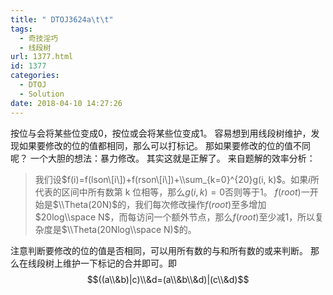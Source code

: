 ```yaml
---
title: " DTOJ3624a\t\t"
tags:
  - 奇技淫巧
  - 线段树
url: 1377.html
id: 1377
categories:
  - DTOJ
  - Solution
date: 2018-04-10 14:27:26
---
```


按位与会将某些位变成$0$，按位或会将某些位变成$1$。 容易想到用线段树维护，发现如果要修改的位的值都相同，那么可以打标记。 那如果要修改的位的值不同呢？ 一个大胆的想法：暴力修改。 其实这就是正解了。 来自题解的效率分析：

> 我们设$f(i)=f(lson\[i\])+f(rson\[i\])+\\sum_{k=0}^{20}g(i, k)$。如果$i$所代表的区间中所有数第 k 位相等，那么$g(i,k)=0$否则等于$1$。 $f(root)$一开始是$\\Theta(20N)$的，我们每次修改操作$f(root)$至多增加$20log\\space N$，而每访问一个额外节点，那么$f(root)$至少减$1$，所以复杂度是$\\Theta(20Nlog\\space N)$的。

注意判断要修改的位的值是否相同，可以用所有数的与和所有数的或来判断。 那么在线段树上维护一下标记的合并即可。即 $$((a\\&b)|c)\\&d=(a\\&b\\&d)|(c\\&d)$$